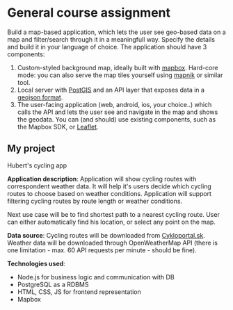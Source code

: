 # General course assignment

Build a map-based application, which lets the user see geo-based data on a map and filter/search through it in a meaningfull way. Specify the details and build it in your language of choice. The application should have 3 components:

1. Custom-styled background map, ideally built with [mapbox](http://mapbox.com). Hard-core mode: you can also serve the map tiles yourself using [mapnik](http://mapnik.org/) or similar tool.
2. Local server with [PostGIS](http://postgis.net/) and an API layer that exposes data in a [geojson format](http://geojson.org/).
3. The user-facing application (web, android, ios, your choice..) which calls the API and lets the user see and navigate in the map and shows the geodata. You can (and should) use existing components, such as the Mapbox SDK, or [Leaflet](http://leafletjs.com/).

## My project

Hubert's cycling app

**Application description**: 
Application will show cycling routes with correspondent weather data. It will help it's users decide which cycling routes to choose based on weather conditions. Application will support filtering cycling routes by route length or weather conditions.

Next use case will be to find shortest path to a nearest cycling route. User can either automatically find his location, or select any point on the map. 

**Data source**: 
Cycling routes will be downloaded from [Cykloportal.sk](http://http://www.cykloportal.sk/). Weather data will be downloaded through OpenWeatherMap API (there is one limitation - max. 60 API requests per minute - should be fine).

**Technologies used**: 
- Node.js for business logic and communication with DB
- PostgreSQL as a RDBMS
- HTML, CSS, JS for frontend representation
- Mapbox
